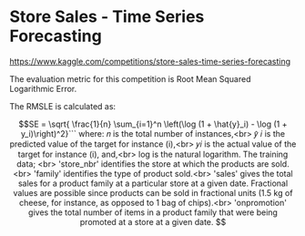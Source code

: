 # Store Sales - Time Series Forecasting
https://www.kaggle.com/competitions/store-sales-time-series-forecasting

The evaluation metric for this competition is Root Mean Squared Logarithmic Error.

The RMSLE is calculated as:
```math
SE = \sqrt{ \frac{1}{n} \sum_{i=1}^n \left(\log (1 + \hat{y}_i) - \log (1 + y_i)\right)^2}```

where:
𝑛 is the total number of instances,<br>
𝑦̂ 𝑖 is the predicted value of the target for instance (i),<br>
𝑦𝑖 is the actual value of the target for instance (i), and,<br>
log is the natural logarithm.

The training data; <br>
'store_nbr' identifies the store at which the products are sold.<br>
'family' identifies the type of product sold.<br>
'sales' gives the total sales for a product family at a particular store at a given date.
Fractional values are possible since products can be sold in fractional units (1.5 kg of cheese, for instance, as opposed to 1 bag of chips).<br>
'onpromotion' gives the total number of items in a product family that were being promoted at a store at a given date.
